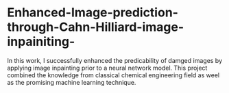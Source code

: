 # Enhanced-Image-prediction-through-Cahn-Hilliard-image-inpainiting-
In this work, I successfully enhanced the predicability of damged images by applying image inpainting prior to a neural network model.  This project combined the knowledge from classical chemical engineering field as weel as the promising machine learning technique.
